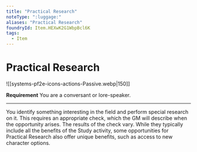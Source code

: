 ```yaml
---
title: "Practical Research"
noteType: ":luggage:"
aliases: "Practical Research"
foundryId: Item.HEXwK2G1WbpBcl6K
tags:
  - Item
---
```


# Practical Research
![[systems-pf2e-icons-actions-Passive.webp|150]]

**Requirement** You are a conversant or lore-speaker.

* * *

You identify something interesting in the field and perform special research on it. This requires an appropriate check, which the GM will describe when the opportunity arises. The results of the check vary. While they typically include all the benefits of the Study activity, some opportunities for Practical Research also offer unique benefits, such as access to new character options.
